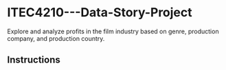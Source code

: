 # ITEC4210---Data-Story-Project
Explore and analyze profits in the film industry based on genre, production company, and production country.

## Instructions
